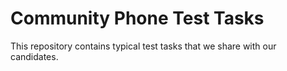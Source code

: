 # Community Phone Test Tasks

This repository contains typical test tasks that we share with our candidates.
